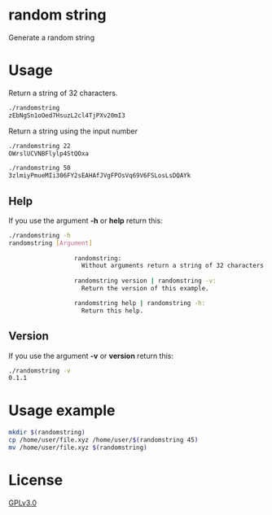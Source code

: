 # random string
Generate a random string

# Usage

Return a string of 32 characters.

```bash
./randomstring
zEbNgSn1oOed7HsuzL2cl4TjPXv20mI3
```


Return a string using the input number

```bash
./randomstring 22
OWrslUCVNBFlylp4StQOxa

./randomstring 50
3zlmiyPmueMIi306FY2sEAHAfJVgFPOsVq69V6FSLosLsDQAYk
```

## Help

If you use the argument **-h** or **help** return this:

```bash
./randomstring -h
randomstring [Argument]
                  
                  randomstring:
                    Without arguments return a string of 32 characters between uppercases, lowercases and numbers.
                  
                  randomstring version | randomstring -v:
                    Return the version of this example.

                  randomstring help | randomstring -h:
                    Return this help.
```

## Version

If you use the argument **-v** or **version** return this:

```bash
./randomstring -v
0.1.1
```

# Usage example

```bash
mkdir $(randomstring)
cp /home/user/file.xyz /home/user/$(randomstring 45)
mv /home/user/file.xyz $(randomstring)
```

# License

[GPLv3.0](https://www.gnu.org/licenses/gpl-3.0.en.html)
